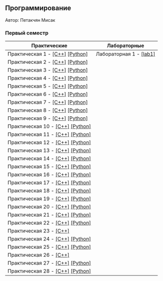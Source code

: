## Программирование

Автор: Петакчян Мисак

### Первый семестр

| Практические                                                 | Лабораторные                        |
| ------------------------------------------------------------ | ----------------------------------- |
| Практическая 1 - [[C++]](./Practice/01/C++/) [[Python]](./Practice/01/Python/) | Лабораторная 1 - [[lab1]](./Lab/01) |
| Практическая 2 - [[C++]](./Practice/02/C++/) [[Python]](./Practice/02/Python/) |                                     |
| Практическая 3 - [[C++]](./Practice/03/C++/) [[Python]](./Practice/03/Python/) |                                     |
| Практическая 4 - [[C++]](./Practice/04/C++/) [[Python]](./Practice/04/Python/) |                                     |
| Практическая 5 - [[C++]](./Practice/05/C++/) [[Python]](./Practice/05/Python/) |                                     |
| Практическая 6 - [[C++]](./Practice/06/C++/) [[Python]](./Practice/06/Python/) |                                     |
| Практическая 7 - [[C++]](./Practice/07/C++/) [[Python]](./Practice/07/Python/) |                                     |
| Практическая 8 - [[C++]](./Practice/08/C++/) [[Python]](./Practice/08/Python/) |                                     |
| Практическая 9 - [[C++]](./Practice/09/C++/) [[Python]](./Practice/09/Python/) |                                     |
| Практическая 10 - [[C++]](./Practice/10/C++/) [[Python]](./Practice/10/Python/) |                                     |
| Практическая 11 - [[C++]](./Practice/11/C++/) [[Python]](./Practice/11/Python/) |                                     |
| Практическая 12 - [[C++]](./Practice/12/C++/) [[Python]](./Practice/12/Python/) |                                     |
| Практическая 13 - [[C++]](./Practice/13/C++/) [[Python]](./Practice/13/Python/) |                                     |
| Практическая 14 - [[C++]](./Practice/14/C++/) [[Python]](./Practice/14/Python/) |                                     |
| Практическая 15 - [[C++]](./Practice/15/C++/) [[Python]](./Practice/15/Python/) |                                     |
| Практическая 16 - [[C++]](./Practice/16/C++/) [[Python]](./Practice/16/Python/) |                                     |
| Практическая 17 - [[C++]](./Practice/17/C++/) [[Python]](./Practice/17/Python/) |                                     |
| Практическая 18 - [[C++]](./Practice/18/C++/) [[Python]](./Practice/18/Python/) |                                     |
| Практическая 19 - [[C++]](./Practice/19/C++/) [[Python]](./Practice/19/Python/) |                                     |
| Практическая 20 - [[C++]](./Practice/20/C++/) [[Python]](./Practice/20/Python/) |                                     |
| Практическая 21 - [[C++]](./Practice/21/C++/) [[Python]](./Practice/21/Python/) |                                     |
| Практическая 22 - [[C++]](./Practice/22/C++/) [[Python]](./Practice/22/Python/) |                                     |
| Практическая 23 - [[C++]](./Practice/23/С++/)                |                                     |
| Практическая 24 - [[C++]](./Practice/24/C++/) [[Python]](./Practice/24/Python/) |                                     |
| Практическая 25 - [[C++]](./Practice/25/C++/) [[Python]](./Practice/25/Python/) |                                     |
| Практическая 26 - [[C++]](./Practice/26/C++/)                |                                     |
| Практическая 27 - [[C++]](./Practice/27/C++/) [[Python]](./Practice/27/Python/) |                                     |
| Практическая 28 - [[C++]](./Practice/28/C++/) [[Python]](./Practice/28/Python/) |                                     |